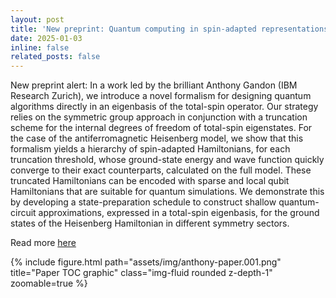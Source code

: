 ```yaml
---
layout: post
title: 'New preprint: Quantum computing in spin-adapted representations for efficient simulations of spin systems'
date: 2025-01-03
inline: false
related_posts: false
---
```


New preprint alert: In a work led by the brilliant Anthony Gandon (IBM Research Zurich), we introduce a novel formalism for designing quantum algorithms directly in an eigenbasis of the total-spin operator. Our strategy relies on the symmetric group approach in conjunction with a truncation scheme for the internal degrees of freedom of total-spin eigenstates. For the case of the antiferromagnetic Heisenberg model, we show that this formalism yields a hierarchy of spin-adapted Hamiltonians, for each truncation threshold, whose ground-state energy and wave function quickly converge to their exact counterparts, calculated on the full model. These truncated Hamiltonians can be encoded with sparse and local qubit Hamiltonians that are suitable for quantum simulations. We demonstrate this by developing a state-preparation schedule to construct shallow quantum-circuit approximations, expressed in a total-spin eigenbasis, for the ground states of the Heisenberg Hamiltonian in different symmetry sectors.

Read more <a href='https://arxiv.org/pdf/2412.14797'>here</a>



{% include figure.html path="assets/img/anthony-paper.001.png" title="Paper TOC graphic" class="img-fluid rounded z-depth-1" zoomable=true %} 


